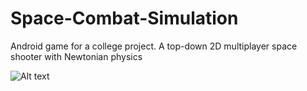 # Space-Combat-Simulation
Android game for a college project. A top-down 2D multiplayer space shooter with Newtonian physics

![Alt text](https://github.com/ElHyperion/Space-Combat-Simulation/blob/master/Main%20menu%20screenshot.png "Main menu")

